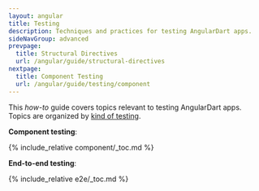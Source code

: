 ```yaml
---
layout: angular
title: Testing
description: Techniques and practices for testing AngularDart apps.
sideNavGroup: advanced
prevpage:
  title: Structural Directives
  url: /angular/guide/structural-directives
nextpage:
  title: Component Testing
  url: /angular/guide/testing/component
---
```

This _how-to_ guide covers topics relevant to testing AngularDart apps.
Topics are organized by [kind of testing][].

**Component testing**:

{% include_relative component/_toc.md %}

**End-to-end testing**:

{% include_relative e2e/_toc.md %}

[kind of testing]: https://www.dartlang.org/guides/testing#kinds-of-testing
